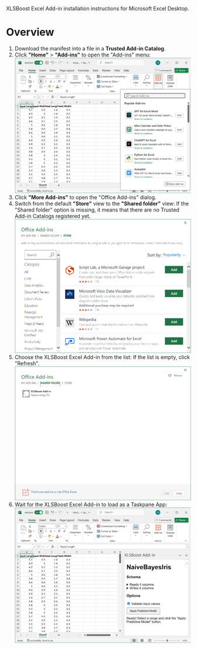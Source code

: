 XLSBoost Excel Add-in installation instructions for Microsoft Excel Desktop.

# Overview #

1. Download the manifest into a file in a **Trusted Add-in Catalog**.
2. Click **"Home"** > **"Add-ins"** to open the "Add-ins" menu:
  ![Add-ins menu](images/installation_desktop/add_ins.png)
3. Click **"More Add-ins"** to open the "Office Add-ins" dialog.
4. Switch from the default **"Store"** view to the **"Shared folder"** view:
  If the "Shared folder" option is missing, it means that there are no Trusted Add-in Catalogs registered yet.
  ![Store view of Office Add-ins dialog](images/installation_desktop/office_add_ins-store.png)
5. Choose the XLSBoost Excel Add-in from the list:
  If the list is empty, click "Refresh".
  ![Shared folder view of Office Add-ins dialog](images/installation_desktop/office_add_ins-shared_folder.png)
6. Wait for the XLSBoost Excel Add-in to load as a Taskpane App:
  ![Taskpane app](images/installation_desktop/taskpane_app.png)
